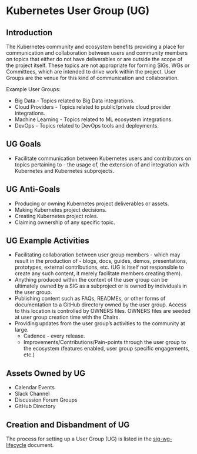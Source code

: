 # Kubernetes User Group (UG)

## Introduction
The Kubernetes community and ecosystem benefits providing a place for communication and collaboration between users and community members on topics that either do not have deliverables or are outside the scope of the project itself. These topics are not appropriate for forming SIGs, WGs or Committees, which are intended to drive work within the project. User Groups are the venue for this kind of communication and collaboration.

Example User Groups:

- Big Data - Topics related to Big Data integrations.
- Cloud Providers - Topics related to public/private cloud provider integrations.
- Machine Learning - Topics related to ML ecosystem integrations.
- DevOps - Topics related to DevOps tools and deployments.

## UG Goals
- Facilitate communication between Kubernetes users and contributors on topics pertaining to - the usage of, the extension of and integration with Kubernetes and Kubernetes subprojects.

## UG Anti-Goals
- Producing or owning Kubernetes project deliverables or assets.
- Making Kubernetes project decisions.
- Creating Kubernetes project roles.
- Claiming ownership of any specific topic.

## UG Example Activities
- Facilitating collaboration between user group members - which may result in the production of - blogs, docs, guides, demos, presentations, prototypes, external contributions, etc. (UG is itself not responsible to create any such content, it merely facilitate members creating them).
- Anything produced within the context of the user group can be ultimately owned by a SIG as a subproject or is owned by individuals in the user group.
- Publishing content such as FAQs, READMEs, or other forms of documentation to a GitHub directory owned by the user group. Access to this location is controlled by OWNERS files. OWNERS files are seeded at user group creation time with the Chairs.
- Providing updates from the user group’s activities to the community at large.
  - Cadence - every release.
  - Improvements/Contributions/Pain-points through the user group to the ecosystem (features enabled, user group specific engagements, etc.)

## Assets Owned by UG
- Calendar Events
- Slack Channel
- Discussion Forum Groups
- GitHub Directory

## Creation and Disbandment of UG
The process for setting up a User Group (UG) is listed in the [sig-wg-lifecycle] document.

[sig-wg-lifecycle]: /sig-wg-lifecycle.md
